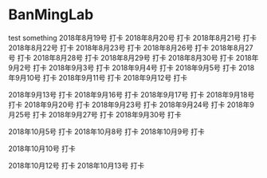 # BanMingLab
test something
2018年8月19号 打卡
2018年8月20号 打卡
2018年8月21号 打卡
2018年8月22号 打卡
2018年8月23号 打卡
2018年8月26号 打卡
2018年8月27号 打卡
2018年8月28号 打卡
2018年8月29号 打卡
2018年8月30号 打卡
2018年9月2号 打卡
2018年9月3号 打卡
2018年9月4号 打卡
2018年9月5号 打卡
2018年9月10号 打卡
2018年9月11号 打卡
2018年9月12号 打卡

2018年9月13号 打卡
2018年9月16号 打卡
2018年9月17号 打卡
2018年9月18号 打卡
2018年9月20号 打卡
2018年9月23号 打卡
2018年9月24号 打卡
2018年9月25号 打卡
2018年9月27号 打卡
2018年9月30号 打卡

2018年10月5号 打卡
2018年10月8号 打卡
2018年10月9号 打卡

2018年10月10号 打卡

2018年10月12号 打卡
2018年10月13号 打卡
